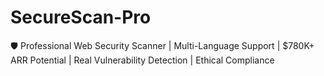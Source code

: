 # SecureScan-Pro
 🛡️ Professional Web Security Scanner | Multi-Language Support | $780K+ ARR Potential | Real Vulnerability Detection | Ethical Compliance
